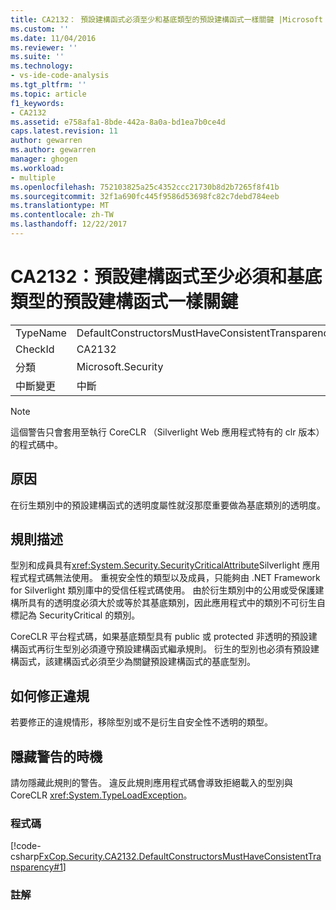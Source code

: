 ```yaml
---
title: CA2132： 預設建構函式必須至少和基底類型的預設建構函式一樣關鍵 |Microsoft 文件
ms.custom: ''
ms.date: 11/04/2016
ms.reviewer: ''
ms.suite: ''
ms.technology:
- vs-ide-code-analysis
ms.tgt_pltfrm: ''
ms.topic: article
f1_keywords:
- CA2132
ms.assetid: e758afa1-8bde-442a-8a0a-bd1ea7b0ce4d
caps.latest.revision: 11
author: gewarren
ms.author: gewarren
manager: ghogen
ms.workload:
- multiple
ms.openlocfilehash: 752103825a25c4352ccc21730b8d2b7265f8f41b
ms.sourcegitcommit: 32f1a690fc445f9586d53698fc82c7debd784eeb
ms.translationtype: MT
ms.contentlocale: zh-TW
ms.lasthandoff: 12/22/2017
---
```

# <a name="ca2132-default-constructors-must-be-at-least-as-critical-as-base-type-default-constructors"></a>CA2132：預設建構函式至少必須和基底類型的預設建構函式一樣關鍵
|||  
|-|-|  
|TypeName|DefaultConstructorsMustHaveConsistentTransparency|  
|CheckId|CA2132|  
|分類|Microsoft.Security|  
|中斷變更|中斷|  
  
> [!NOTE]
>  這個警告只會套用至執行 CoreCLR （Silverlight Web 應用程式特有的 clr 版本） 的程式碼中。  
  
## <a name="cause"></a>原因  
 在衍生類別中的預設建構函式的透明度屬性就沒那麼重要做為基底類別的透明度。  
  
## <a name="rule-description"></a>規則描述  
 型別和成員具有<xref:System.Security.SecurityCriticalAttribute>Silverlight 應用程式程式碼無法使用。 重視安全性的類型以及成員，只能夠由 .NET Framework for Silverlight 類別庫中的受信任程式碼使用。 由於衍生類別中的公用或受保護建構所具有的透明度必須大於或等於其基底類別，因此應用程式中的類別不可衍生自標記為 SecurityCritical 的類別。  
  
 CoreCLR 平台程式碼，如果基底類型具有 public 或 protected 非透明的預設建構函式再衍生型別必須遵守預設建構函式繼承規則。 衍生的型別也必須有預設建構函式，該建構函式必須至少為關鍵預設建構函式的基底型別。  
  
## <a name="how-to-fix-violations"></a>如何修正違規  
 若要修正的違規情形，移除型別或不是衍生自安全性不透明的類型。  
  
## <a name="when-to-suppress-warnings"></a>隱藏警告的時機  
 請勿隱藏此規則的警告。 違反此規則應用程式碼會導致拒絕載入的型別與 CoreCLR <xref:System.TypeLoadException>。  
  
### <a name="code"></a>程式碼  
 [!code-csharp[FxCop.Security.CA2132.DefaultConstructorsMustHaveConsistentTransparency#1](../code-quality/codesnippet/CSharp/ca2132-default-constructors-must-be-at-least-as-critical-as-base-type-default-constructors_1.cs)]  
  
### <a name="comments"></a>註解